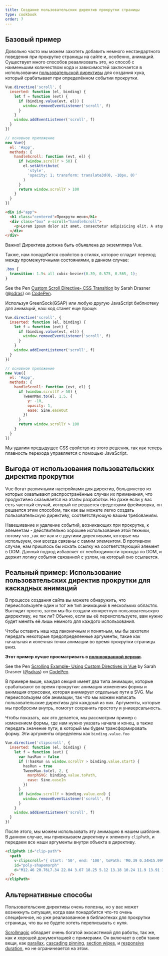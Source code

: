 ```yaml
---
title: Создание пользовательских директив прокрутки страницы
type: cookbook
order: 7
---
```


## Базовый пример

Довольно часто мы можем захотеть добавить немного нестандартного поведения при прокрутке страницы на сайте и, особенно, анимаций. Существует много способов реаализовать это, но способ с наименьшим количеством кода и зависимостей заключается в использовании [пользовательской директивы](https://vuejs.org/v2/guide/custom-directive.html) для создания хука, который срабатывает при определённом событии прокрутки.
```js
Vue.directive('scroll', {
  inserted: function (el, binding) {
    let f = function (evt) {
      if (binding.value(evt, el)) {
        window.removeEventListener('scroll', f)
      }
    }
    window.addEventListener('scroll', f)
  }
})

// основное приложение
new Vue({
  el: '#app',
  methods: {
    handleScroll: function (evt, el) {
      if (window.scrollY > 50) {
        el.setAttribute(
          'style',
          'opacity: 1; transform: translate3d(0, -10px, 0)'
        )
      }
      return window.scrollY > 100
    }
  }
})
```

```html
<div id="app">
  <h1 class="centered">Прокрути меня</h1>
  <div class="box" v-scroll="handleScroll">
    <p>Lorem ipsum dolor sit amet, consectetur adipisicing elit. A atque amet harum aut ab veritatis earum porro praesentium ut corporis. Quasi provident dolorem officia iure fugiat, eius mollitia sequi quisquam.</p>
  </div>
</div>
```

<p class="tip">Важно! Директива должна быть объявлена до экземпляра Vue.</p>

Также, нам понадобится свойство в стилях, которое сгладит переход между промежуточными состояниями, в данном случае:

```css
.box {
  transition: 1.5s all cubic-bezier(0.39, 0.575, 0.565, 1);
}
```

<p data-height="450" data-theme-id="5162" data-slug-hash="983220ed949ac670dff96bdcaf9d3338" data-default-tab="result" data-user="sdras" data-embed-version="2" data-pen-title="Custom Scroll Directive- CSS Transition" class="codepen">See the Pen <a href="https://codepen.io/sdras/pen/983220ed949ac670dff96bdcaf9d3338/">Custom Scroll Directive- CSS Transition</a> by Sarah Drasner (<a href="https://codepen.io/sdras">@sdras</a>) on <a href="https://codepen.io">CodePen</a>.</p>
<script async src="https://static.codepen.io/assets/embed/ei.js"></script>

Используя GreenSock(GSAP) или любую другую JavaScript библиотеку для анимаций, наш код станет еще проще:

```js
Vue.directive('scroll', {
  inserted: function (el, binding) {
    let f = function (evt) {
      if (binding.value(evt, el)) {
        window.removeEventListener('scroll', f)
      }
    }
    window.addEventListener('scroll', f)
  }
})

// основное приложение
new Vue({
  el: '#app',
  methods: {
    handleScroll: function (evt, el) {
      if (window.scrollY > 50) {
        TweenMax.to(el, 1.5, {
          y: -10,
          opacity: 1,
          ease: Sine.easeOut
        })
      }
      return window.scrollY > 100
    }
  }
})
```

Мы удалим предыдущее CSS свойство из этого решения, так как теперь плавность перехода управляется с помощью JavaScript.

## Выгода от использования пользовательских директив прокрутки

Vue богат различными настройками для директив, большинство из которых охватывают распространённые случаи их применения, что продуктивно сказывается на этапы разработки. Но даже если у вас есть частный случай, который не решается средствами фреймворка, он решается этим способом, так как вы можете легко создать пользовательскую директиву, соответствующую вашим требованиям.

Навешивание и удаление событий, возникающих при прокрутке, к элементам -  действительно хорошее использование этой техники, потому что ,так же как и с другими директивами, которые мы используем, они всегда связаны с самим элементом. В противном случае, нам пришлось бы искать ссылку на соответствующий элемент в DOM. Данный подход избавляет от необходимости прохода по DOM, и держит логику события связанной с узлом, на который оно ссылается.

## Реальный пример: Использование пользовательских директив прокрутки для каскадных анимаций

В процессе создания сайта вы можете обнаружить, что переиспользуете один и тот же тип анимациий в нескольких областях.
Выглядит просто, затем мы бы создали конкретную пользовательскую диррективу, не так ли? Обычно, если вы её переиспользуете, вам нужно будет менять её _лишь_ немного для каждого использования.

Чтобы оставить наш код лаконичным и понятным, мы бы захотели передать некоторые предопределенные аргументы, такие как начальная и конечная точки анимации во время прокрутки страницы вниз.


**Этот пример лучше просматривать в [полноэкранной версии](https://s.codepen.io/sdras/debug/078c19f5b3ed7f7d28584da450296cd0).**

<p data-height="500" data-theme-id="5162" data-slug-hash="c8c55e3e0bba997350551dd747119100" data-default-tab="result" data-user="sdras" data-embed-version="2" data-pen-title="Scrolling Example- Using Custom Directives in Vue" class="codepen">See the Pen <a href="https://codepen.io/sdras/pen/c8c55e3e0bba997350551dd747119100/">Scrolling Example- Using Custom Directives in Vue</a> by Sarah Drasner (<a href="https://codepen.io/sdras">@sdras</a>) on <a href="https://codepen.io">CodePen</a>.</p>
<script async src="https://static.codepen.io/assets/embed/ei.js"></script>



В примере выше, каждая секция имеет два типа анимации, которые срабатывают во время прокрутки: анимация изменения формы и анимация отрисовки, которая анимирует отдельные пути в SVG. Мы переиспользуем обе анимации, так что мы можем написать пользовательские директивы для каждоый из них. Аргументы, которые мы пробросим внутрь, помогут сохранить простоту и универсальность.

Чтобы показать, как это делается, мы рассмотрим пример с изменением формы, где нам нужно указать начала и конец, а также передать значение пути, в который мы будем трансформировать форму. Эти аргументы определены как `binding.value.foo`

```js
Vue.directive('clipscroll', {
  inserted: function (el, binding) {
    let f = function (evt) {
      var hasRun = false
      if (!hasRun && window.scrollY > binding.value.start) {
        hasRun = true
        TweenMax.to(el, 2, {
          morphSVG: binding.value.toPath,
          ease: Sine.easeIn
        })
      }
      if (window.scrollY > binding.value.end) {
        window.removeEventListener('scroll', f)
      }
    }
    window.addEventListener('scroll', f)
  }
})
```

После этого, мы можем использовать эту анимацию в нашем шаблоне. В данном случае, мы привязываем директиву к элементу `clipPath`, и передаем все наши аргументы внутри объекта в директиву.

```html
<clipPath id="clip-path">
  <path
    v-clipscroll="{ start: '50', end: '100', toPath: 'M0.39 0.34H15.99V22.44H0.39z' }"
    id="poly-shapemorph"
    d="M12.46 20.76L7.34 22.04 3.67 18.25 5.12 13.18 10.24 11.9 13.91 15.69 12.46 20.76z"
  />
</clipPath>
```

## Альтернативные способы

Пользовательские директивы очень полезны, но у вас может возникнуть ситуация, когда вам понадобится что-то очень специфичное, но уже реализованное в библиотеках для прокрутки страницы, что вы не будете хотеть переписывать с нуля.

[Scrollmagic](http://scrollmagic.io/) обладает очень богатой экосистемой для работы, так же, как и хорошей документацией с примерами. Он включает в себя такие вещи, как  [parallax](http://scrollmagic.io/examples/advanced/parallax_scrolling.html), [cascading pinning](http://scrollmagic.io/examples/expert/cascading_pins.html), [section wipes](http://scrollmagic.io/examples/basic/section_wipes_natural.html), и [responsive duration](http://scrollmagic.io/examples/basic/responsive_duration.html), но не ограничеается на этом.
